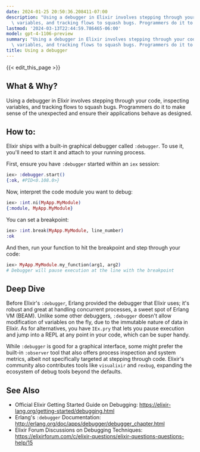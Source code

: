 ```yaml
---
date: 2024-01-25 20:50:36.208411-07:00
description: "Using a debugger in Elixir involves stepping through your code, inspecting\
  \ variables, and tracking flows to squash bugs. Programmers do it to make sense\u2026"
lastmod: '2024-03-13T22:44:59.786465-06:00'
model: gpt-4-1106-preview
summary: "Using a debugger in Elixir involves stepping through your code, inspecting\
  \ variables, and tracking flows to squash bugs. Programmers do it to make sense\u2026"
title: Using a debugger
---
```


{{< edit_this_page >}}

## What & Why?
Using a debugger in Elixir involves stepping through your code, inspecting variables, and tracking flows to squash bugs. Programmers do it to make sense of the unexpected and ensure their applications behave as designed.

## How to:
Elixir ships with a built-in graphical debugger called `:debugger`. To use it, you'll need to start it and attach to your running process.

First, ensure you have `:debugger` started within an `iex` session:
```elixir
iex> :debugger.start()
{:ok, #PID<0.108.0>}
```

Now, interpret the code module you want to debug:
```elixir
iex> :int.ni(MyApp.MyModule)
{:module, MyApp.MyModule}
```

You can set a breakpoint:
```elixir
iex> :int.break(MyApp.MyModule, line_number)
:ok
```

And then, run your function to hit the breakpoint and step through your code:
```elixir
iex> MyApp.MyModule.my_function(arg1, arg2)
# Debugger will pause execution at the line with the breakpoint
```

## Deep Dive
Before Elixir's `:debugger`, Erlang provided the debugger that Elixir uses; it's robust and great at handling concurrent processes, a sweet spot of Erlang VM (BEAM). Unlike some other debuggers, `:debugger` doesn't allow modification of variables on the fly, due to the immutable nature of data in Elixir. As for alternatives, you have `IEx.pry` that lets you pause execution and jump into a REPL at any point in your code, which can be super handy. 

While `:debugger` is good for a graphical interface, some might prefer the built-in `:observer` tool that also offers process inspection and system metrics, albeit not specifically targeted at stepping through code. Elixir's community also contributes tools like `visualixir` and `rexbug`, expanding the ecosystem of debug tools beyond the defaults.

## See Also
- Official Elixir Getting Started Guide on Debugging: https://elixir-lang.org/getting-started/debugging.html
- Erlang's `:debugger` Documentation: http://erlang.org/doc/apps/debugger/debugger_chapter.html
- Elixir Forum Discussions on Debugging Techniques: https://elixirforum.com/c/elixir-questions/elixir-questions-questions-help/15
